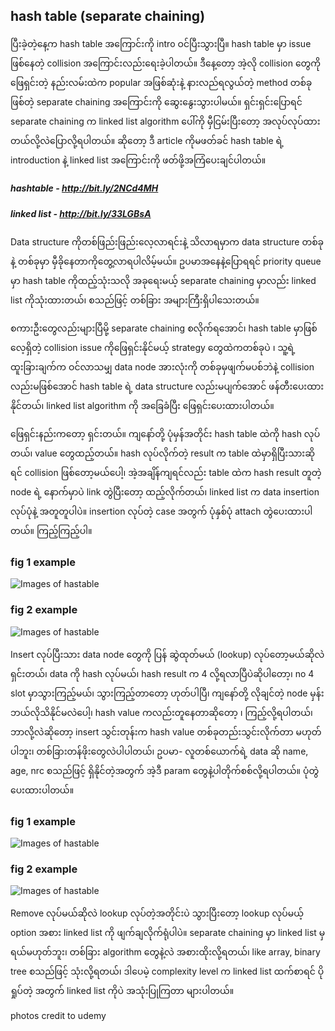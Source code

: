 ## hash table (separate chaining)

ပြီးခဲ့တဲ့နေ့က hash table အကြောင်းကို intro ဝင်ပြီးသွားပြီ။ hash table မှာ issue ဖြစ်နေတဲ့ collision အကြောင်းလည်းရေးခဲ့ပါတယ်။ ဒီနေ့တော့ အဲ့လို collision တွေကို ဖြေရှင်းတဲ့ နည်းလမ်းထဲက popular အဖြစ်ဆုံးနဲ့ နားလည်ရလွယ်တဲ့ method တစ်ခုဖြစ်တဲ့ separate chaining အကြောင်းကို ဆွေးနွေးသွားပါမယ်။ ရှင်းရှင်းပြောရင် separate chaining က linked list algorithm ပေါ်ကို မှီငြမ်းပြီးတော့ အလုပ်လုပ်ထားတယ်လို့လဲပြောလို့ရပါတယ်။
ဆိုတော့ ဒီ article ကိုမဖတ်ခင် hash table ရဲ့ introduction နဲ့ linked list အကြောင်းကို ဖတ်ဖို့အကြံပေးချင်ပါတယ်။
##### hashtable -  http://bit.ly/2NCd4MH
##### linked list - http://bit.ly/33LGBsA

Data structure ကိုတစ်ဖြည်းဖြည်းလေ့လာရင်းနဲ့ သိလာရမှာက data structure တစ်ခုနဲ့ တစ်ခုမှာ မှီခိုနေတာကိုတွေ့လာရပါလိမ့်မယ်။ ဥပမာအနေနဲ့ပြောရရင် priority queue မှာ hash table ကိုထည့်သုံးသလို အခုရေးမယ့် separate chaining မှာလည်း linked list ကိုသုံးထားတယ်၊ စသည်ဖြင့် တစ်ခြား အများကြီးရှိပါသေးတယ်။

စကားဦးတွေလည်းများပြီမို့ separate chaining စလိုက်ရအောင်၊ hash table မှာဖြစ်လေ့ရှိတဲ့ collision issue ကိုဖြေရှင်းနိုင်မယ့် strategy တွေထဲကတစ်ခုပဲ ၊ သူ့ရဲ့ ထူးခြားချက်က ဝင်လာသမျှ data node အားလုံးကို တစ်ခုမှဖျက်မပစ်ဘဲနဲ့ collision လည်းမဖြစ်အောင် hash table ရဲ့ data structure လည်းမပျက်အောင် ဖန်တီးပေးထားနိုင်တယ်၊ linked list algorithm ကို အခြေခံပြီး ဖြေရှင်းပေးထားပါတယ်။

ဖြေရှင်းနည်းကတော့ ရှင်းတယ်။ ကျနော်တို့ ပုံမှန်အတိုင်း hash table ထဲကို hash လုပ်တယ်၊ value တွေထည့်တယ်။ hash လုပ်လိုက်တဲ့ result က table ထဲမှာရှိပြီးသားဆိုရင် collision ဖြစ်တော့မယ်ပေါ့၊ အဲ့အချိန်ကျရင်လည်း table ထဲက hash result တူတဲ့ node ရဲ့ နောက်မှာပဲ link တွဲပြီးတော့ ထည့်လိုက်တယ်၊ linked list က data insertion လုပ်ပုံနဲ့ အတူတူပါပဲ။ insertion လုပ်တဲ့ case အတွက် ပုံနှစ်ပုံ attach တွဲပေးထားပါတယ်။ ကြည့်ကြည့်ပါ။

### fig 1 example
![Images of hastable](https://raw.githubusercontent.com/HlaingTinHtun/Data-Structure-Algorithm-In-Burmese/master/assets/hashtable/separate%20chaining/fig1.%20insertion%20as%20linked%20list.png)

### fig 2 example

![Images of hastable](https://raw.githubusercontent.com/HlaingTinHtun/Data-Structure-Algorithm-In-Burmese/master/assets/hashtable/separate%20chaining/fig2.%20insertion%20as%20linked%20list.png)

Insert လုပ်ပြီးသား data node တွေကို ပြန် ဆွဲထုတ်မယ် (lookup) လုပ်တော့မယ်ဆိုလဲရှင်းတယ်၊ data ကို hash လုပ်မယ်၊ hash result က 4 လို့ရလာပြီပဲဆိုပါတော့၊ no 4 slot မှာသွားကြည့်မယ်၊ သွားကြည့်တာတော့ ဟုတ်ပါပြီ၊ ကျနော်တို့ လိုချင်တဲ့ node မှန်းဘယ်လိုသိနိုင်မလဲပေါ့၊ hash value ကလည်းတူနေတာဆိုတော့ ၊ ကြည့်လို့ရပါတယ်၊ ဘာလို့လဲဆိုတော့ insert သွင်းတုန်းက hash value တစ်ခုတည်းသွင်းလိုက်တာ မဟုတ်ပါဘူး၊ တစ်ခြားတန်ဖိုးတွေလဲပါပါတယ်၊ ဥပမာ- လူတစ်ယောက်ရဲ့ data ဆို name, age, nrc စသည်ဖြင့် ရှိနိုင်တဲ့အတွက် အဲ့ဒီ param တွေနဲ့ပါတိုက်စစ်လို့ရပါတယ်။ ပုံတွဲပေးထားပါတယ်။

### fig 1 example

![Images of hastable](https://raw.githubusercontent.com/HlaingTinHtun/Data-Structure-Algorithm-In-Burmese/master/assets/hashtable/separate%20chaining/fig1.%20selecting%20the%20node.png)

### fig 2 example

![Images of hastable](https://raw.githubusercontent.com/HlaingTinHtun/Data-Structure-Algorithm-In-Burmese/master/assets/hashtable/separate%20chaining/fig2.%20selecting%20the%20node.png)

Remove လုပ်မယ်ဆိုလဲ lookup လုပ်တဲ့အတိုင်းပဲ သွားပြီးတော့ lookup လုပ်မယ့် option အစား linked list ကို ဖျက်ချလိုက်ရုံပါပဲ။ separate chaining မှာ linked list မှရယ်မဟုတ်ဘူး၊ တစ်ခြား algorithm တွေနဲ့လဲ အစားထိုးလို့ရတယ်၊ like array, binary tree စသည်ဖြင့် သုံးလို့ရတယ်၊ ဒါပေမဲ့ complexity level က linked list ထက်စာရင် ပိုရှုပ်တဲ့ အတွက် linked list ကိုပဲ အသုံးပြုကြတာ များပါတယ်။

photos credit to udemy
